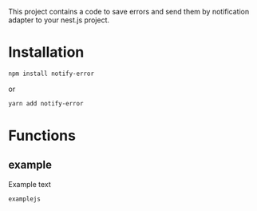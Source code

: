 This project contains a code to save errors and send them by notification adapter to your nest.js project.

# Installation
```bash
npm install notify-error
```
or
```bash
yarn add notify-error
```

# Functions

## example

Example text

```javascript
examplejs
```

